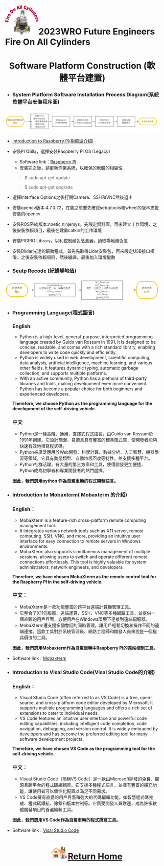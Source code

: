 ![LOGO](../../other/img/logo.png)2023WRO Future Engineers Fire On All Cylinders  
=====
# <div align="center">Software Platform Construction (軟體平台建置)</div> 
- ### System Platform Software Installation Process Diagram(系統軟體平台安裝程序圖)
![images](./img/software_setup.png) 
 - [Introduction to Raspberry Pi(樹莓派介紹)](https://github.com/kirkhu/WRO2023_Future-Engineers-Fire-On-All-Cylinders/blob/main/other/Raspberry_Pi/README.md)
 - 安裝PI OS時，選擇安裝Raspberry Pi OS (Legacy)  
   - Software link：[Raspberry Pi](https://www.onshape.com/en/) 
   - 安裝完之後，請更新作業系統，以確保的軟體的相容性

   > $ sudo apt-get update  

   > $ sudo apt-get upgrade   

 - 選擇Interface Options之後打開Camera、SSH和VNC然後退出  
 - 安裝opencv版本:4.7.0.72，在裝之前要先確認setuptools和wheel的版本支援安裝的opencv  
 - 安裝ROS系統版本:noetic ninjemys，先設定資料庫，再來建立工作環境，之後安裝依賴項目，最後在建置catkin的工作環境  
 - 安裝PIGPIO Library，以利控制顔色感測器，讀取場地顏色值
 - 安裝Dlidar光達的驅動程式，首先先取得Lidar安裝包，再來設定USB接口權限，之後安裝依賴項目，然後編譯，最後加入環境變數

- ### Seutp Recode (紀錄場地值)
![images](./img/setup_recode.png)  
- ### Programming Language(程式語言)
  ### English
   - Python is a high-level, general-purpose, interpreted programming language created by Guido van Rossum in 1991. It is designed to be concise, readable, and comes with a rich 
  standard library, enabling developers to write code quickly and efficiently. 
   - Python is widely used in web development, scientific computing, data analysis, artificial intelligence, machine learning, and various other fields. It features dynamic typing, automatic garbage collection, and supports multiple platforms.
   - With an active community, Python has a plethora of third-party libraries and tools, making development even more convenient. Python has become a popular choice for both beginners and experienced developers.  

  __Therefore, we choose Python as the programming language for the development of the self-driving vehicle.__

  ### 中文
   - Python是一種高階、通用、直譯式程式語言，由Guido van Rossum於1991年創建。它設計簡潔、易讀且具有豐富的標準函式庫，使開發者能夠快速有效地撰寫程式碼。
   - Python被廣泛應用於Web開發、科學計算、數據分析、人工智慧、機器學習等領域。它具有動態類型、自動垃圾回收等特性，並支援多種平台。
   - Python社群活躍，有大量的第三方庫和工具，使得開發更加便捷，Python成為初學者和專業開發者的熱門選擇。

   __因此，我們選用python 作為自駕車輛的程式開發語言。__ 

- ### Introduction to  Mobaxterm( Mobaxterm 的介紹)
  ### English：
  - MobaXterm is a feature-rich cross-platform remote computing management tool. 
  - It integrates various network tools such as X11 server, remote computing, SSH, VNC, and more, providing an intuitive user interface for easy connection to remote servers in Windows environments.
  - MobaXterm also supports simultaneous management of multiple sessions, allowing users to switch and operate different remote connections effortlessly. This tool is highly valuable for system administrators, network engineers, and developers.

  __Therefore, we have chosen MobaXterm as the remote control tool for the Raspberry Pi in the self-driving vehicle.__

  ### 中文：
  - MobaXterm是一款功能豐富的跨平台遠端計算機管理工具。
  - 它整合了X11伺服器、遠端運算、SSH、VNC等多種網路工具，並提供一個直觀的用戶界面，方便用戶在Windows環境下連接到遠端伺服器。
  - MobaXterm還支援多個會話的同時管理，讓用戶輕鬆切換和操作不同的遠端連接。這款工具對於系統管理員、網路工程師和開發人員來說是一個極具價值的工具。

   __因此，我們選用Mobaxterm作為自駕車輛中Raspberry Pi的遠端控制工具。__  

- Software link：[Mobaxterm](https://mobaxterm.mobatek.net/) 


- ### Introduction to Visal Studio Code(Visal Studio Code的介紹)
  ### English：
  - Visual Studio Code (often referred to as VS Code) is a free, open-source, and cross-platform code editor developed by Microsoft. It supports multiple programming languages and offers a rich set of extensions to cater to individual needs.
  - VS Code features an intuitive user interface and powerful code editing capabilities, including intelligent code completion, code navigation, debugging, and version control. It is widely embraced by developers and has become the preferred editing tool for many software development projects.

  __Therefore, we have chosen VS Code as the programming tool for the self-driving vehicle.__

  ### 中文：
  - Visual Studio Code（簡稱VS Code）是一款由Microsoft開發的免費、開源且跨平台的程式碼編輯器。它支援多種程式語言，並擁有豐富的擴充功能，讓使用者可以個性化配置以滿足不同需求。
  - VS Code擁有直覺的用戶界面和強大的代碼編輯功能，如智慧程式碼完成、程式碼導航、除錯和版本控制等。它廣受開發人員歡迎，成為許多軟體開發項目的首選編輯工具。
   
   __因此，我們選用VS Code作為自駕車輛的程式撰寫工具。__  

- Software link：[Visal Studio Code](https://code.visualstudio.com/) 

  # <div align="center">![HOME](../../other/img/Home.png)[Return Home](../../)</div>  

